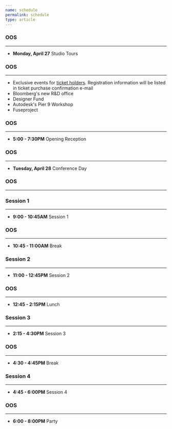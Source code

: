 ```yaml
---
name: schedule
permalink: schedule
type: article
---
```


### OOS
- - - 

+ **Monday, April 27** Studio Tours

### OOS
- - - 

* Exclusive events for [ticket holders](https://www.regonline.com/register/login.aspx?eventID=1617238&trackingcode=web). Registration information will be listed in ticket purchase confirmation e-mail
* Bloomberg's new R&D office
* Designer Fund
* Autodesk's Pier 9 Workshop
* Fuseproject

### OOS
- - - 

+ **5:00 - 7:30PM** Opening Reception

### OOS
- - - 

+ **Tuesday, April 28** Conference Day

### OOS
_ _ _

### Session 1
- - - 

+ **9:00 - 10:45AM** Session 1

### OOS
_ _ _

+ **10:45 - 11:00AM** Break


### Session 2
- - - 

+ **11:00 - 12:45PM** Session 2


### OOS
- - - 

+ **12:45 - 2:15PM** Lunch


### Session 3
- - - 

+ **2:15 - 4:30PM** Session 3


### OOS
- - - 

+ **4:30 - 4:45PM** Break


### Session 4
- - - 

+ **4:45 - 6:00PM** Session 4


### OOS
- - - 

+ **6:00 - 8:00PM** Party
